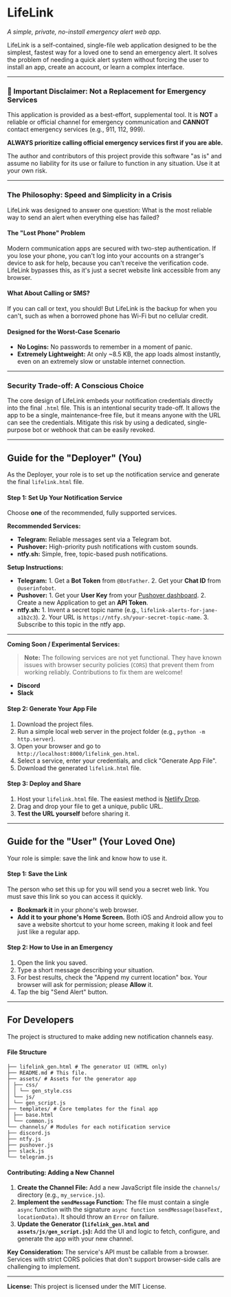 # LifeLink

*A simple, private, no-install emergency alert web app.*

LifeLink is a self-contained, single-file web application designed to be the simplest, fastest way for a loved one to send an emergency alert. It solves the problem of needing a quick alert system without forcing the user to install an app, create an account, or learn a complex interface.

---

### 🚨 Important Disclaimer: Not a Replacement for Emergency Services

This application is provided as a best-effort, supplemental tool. It is **NOT** a reliable or official channel for emergency communication and **CANNOT** contact emergency services (e.g., 911, 112, 999).

**ALWAYS prioritize calling official emergency services first if you are able.**

The author and contributors of this project provide this software "as is" and assume no liability for its use or failure to function in any situation. Use it at your own risk.

---

### The Philosophy: Speed and Simplicity in a Crisis

LifeLink was designed to answer one question: What is the most reliable way to send an alert when everything else has failed?

#### The "Lost Phone" Problem
Modern communication apps are secured with two-step authentication. If you lose your phone, you can't log into your accounts on a stranger's device to ask for help, because you can't receive the verification code. LifeLink bypasses this, as it's just a secret website link accessible from any browser.

#### What About Calling or SMS?
If you can call or text, you should! But LifeLink is the backup for when you can't, such as when a borrowed phone has Wi-Fi but no cellular credit.

#### Designed for the Worst-Case Scenario
*   **No Logins:** No passwords to remember in a moment of panic.
*   **Extremely Lightweight:** At only ~8.5 KB, the app loads almost instantly, even on an extremely slow or unstable internet connection.

---

### Security Trade-off: A Conscious Choice

The core design of LifeLink embeds your notification credentials directly into the final `.html` file. This is an intentional security trade-off. It allows the app to be a single, maintenance-free file, but it means anyone with the URL can see the credentials. Mitigate this risk by using a dedicated, single-purpose bot or webhook that can be easily revoked.

---

## Guide for the "Deployer" (You)

As the Deployer, your role is to set up the notification service and generate the final `lifelink.html` file.

#### Step 1: Set Up Your Notification Service

Choose **one** of the recommended, fully supported services.

**Recommended Services:**
*   **Telegram:** Reliable messages sent via a Telegram bot.
*   **Pushover:** High-priority push notifications with custom sounds.
*   **ntfy.sh:** Simple, free, topic-based push notifications.

**Setup Instructions:**
*   **Telegram:** 1. Get a **Bot Token** from `@BotFather`. 2. Get your **Chat ID** from `@userinfobot`.
*   **Pushover:** 1. Get your **User Key** from your [Pushover dashboard](https://pushover.net/). 2. Create a new Application to get an **API Token**.
*   **ntfy.sh:** 1. Invent a secret topic name (e.g., `lifelink-alerts-for-jane-a1b2c3`). 2. Your URL is `https://ntfy.sh/your-secret-topic-name`. 3. Subscribe to this topic in the ntfy app.

---
**Coming Soon / Experimental Services:**

> **Note:** The following services are not yet functional. They have known issues with browser security policies (`CORS`) that prevent them from working reliably. Contributions to fix them are welcome!

*   **Discord**
*   **Slack**

#### Step 2: Generate Your App File
1.  Download the project files.
2.  Run a simple local web server in the project folder (e.g., `python -m http.server`).
3.  Open your browser and go to `http://localhost:8000/lifelink_gen.html`.
4.  Select a service, enter your credentials, and click "Generate App File".
5.  Download the generated `lifelink.html` file.

#### Step 3: Deploy and Share
1.  Host your `lifelink.html` file. The easiest method is [Netlify Drop](https://app.netlify.com/drop).
2.  Drag and drop your file to get a unique, public URL.
3.  **Test the URL yourself** before sharing it.

---

## Guide for the "User" (Your Loved One)

Your role is simple: save the link and know how to use it.

#### Step 1: Save the Link
The person who set this up for you will send you a secret web link. You must save this link so you can access it quickly.
*   **Bookmark it** in your phone's web browser.
*   **Add it to your phone's Home Screen.** Both iOS and Android allow you to save a website shortcut to your home screen, making it look and feel just like a regular app.

#### Step 2: How to Use in an Emergency
1.  Open the link you saved.
2.  Type a short message describing your situation.
3.  For best results, check the "Append my current location" box. Your browser will ask for permission; please **Allow** it.
4.  Tap the big "Send Alert" button.

---

## For Developers

The project is structured to make adding new notification channels easy.

#### File Structure

```
├── lifelink_gen.html # The generator UI (HTML only)
├── README.md # This file.
├── assets/ # Assets for the generator app
│ ├── css/
│ │ └── gen_style.css
│ └── js/
│ └── gen_script.js
├── templates/ # Core templates for the final app
│ ├── base.html
│ └── common.js
└── channels/ # Modules for each notification service
├── discord.js
├── ntfy.js
├── pushover.js
├── slack.js
└── telegram.js 
```

#### Contributing: Adding a New Channel

1.  **Create the Channel File:** Add a new JavaScript file inside the `channels/` directory (e.g., `my_service.js`).
2.  **Implement the `sendMessage` Function:** The file must contain a single `async` function with the signature `async function sendMessage(baseText, locationData)`. It should throw an `Error` on failure.
3.  **Update the Generator (`lifelink_gen.html` and `assets/js/gen_script.js`):** Add the UI and logic to fetch, configure, and generate the app with your new channel.

**Key Consideration:** The service's API must be callable from a browser. Services with strict CORS policies that don't support browser-side calls are challenging to implement.

---
**License:** This project is licensed under the MIT License.
